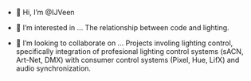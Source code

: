 - 👋 Hi, I’m @IJVeen
- 👀 I’m interested in ...
The relationship between code and lighting.
  
- 💞️ I’m looking to collaborate on ...
Projects involing lighting control, specifically integration of profesional lighting control systems (sACN, Art-Net, DMX) with consumer control systems (Pixel, Hue, LifX) and audio synchronization.


<!---
IJVeen/IJVeen is a ✨ special ✨ repository because its `README.md` (this file) appears on your GitHub profile.
You can click the Preview link to take a look at your changes.
--->
